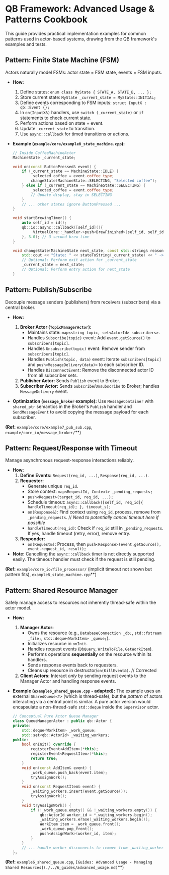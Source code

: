 # QB Framework: Advanced Usage & Patterns Cookbook

This guide provides practical implementation examples for common patterns used in actor-based systems, drawing from the QB framework's examples and tests.

## Pattern: Finite State Machine (FSM)

Actors naturally model FSMs: actor state = FSM state, events = FSM inputs.

*   **How:**
    1.  Define states: `enum class MyState { STATE_A, STATE_B, ... };`
    2.  Store current state: `MyState _current_state = MyState::INITIAL;`
    3.  Define events corresponding to FSM inputs: `struct InputX : qb::Event {};`
    4.  In `on(InputX&)` handlers, use `switch (_current_state)` or `if` statements to check current state.
    5.  Perform actions based on state + event.
    6.  Update `_current_state` to transition.
    7.  Use `async::callback` for timed transitions or actions.

*   **Example (`example/core/example8_state_machine.cpp`):**
    ```cpp
    // Inside CoffeeMachineActor
    MachineState _current_state;

    void on(const ButtonPressed& event) {
        if (_current_state == MachineState::IDLE) {
            _selected_coffee = event.coffee_type;
            changeState(MachineState::SELECTING, "Selected coffee");
        } else if (_current_state == MachineState::SELECTING) {
            _selected_coffee = event.coffee_type;
            // Update display, stay in SELECTING
        }
        // ... other states ignore ButtonPressed ...
    }

    void startBrewingTimer() {
        auto self_id = id();
        qb::io::async::callback([self_id](){
             VirtualCore::_handler->push<BrewFinished>(self_id, self_id);
        }, 3.0); // 3 second brew time
    }

    void changeState(MachineState next_state, const std::string& reason) {
        std::cout << "State: " << stateToString(_current_state) << " -> " << stateToString(next_state) << " Reason: " << reason << std::endl;
        // Optional: Perform exit action for _current_state
        _current_state = next_state;
        // Optional: Perform entry action for next_state
    }
    ```

## Pattern: Publish/Subscribe

Decouple message senders (publishers) from receivers (subscribers) via a central broker.

*   **How:**
    1.  **Broker Actor (`TopicManagerActor`):**
        *   Maintains state: `map<string topic, set<ActorId> subscribers>`.
        *   Handles `Subscribe(topic)` event: Add `event.getSource()` to `subscribers[topic]`.
        *   Handles `Unsubscribe(topic)` event: Remove sender from `subscribers[topic]`.
        *   Handles `Publish(topic, data)` event: Iterate `subscribers[topic]` and `push<MessageDelivery(data)>` to each subscriber ID.
        *   Handles `DisconnectEvent`: Remove the disconnected actor ID from all subscriber sets.
    2.  **Publisher Actor:** Sends `Publish` event to Broker.
    3.  **Subscriber Actor:** Sends `Subscribe`/`Unsubscribe` to Broker; handles `MessageDelivery` event.

*   **Optimization (`message_broker` example):** Use `MessageContainer` with `shared_ptr` semantics in the Broker's `Publish` handler and `SendMessageEvent` to avoid copying the message payload for each subscriber.

**(Ref:** `example/core/example7_pub_sub.cpp`, `example/core_io/message_broker/`**)

## Pattern: Request/Response with Timeout

Manage asynchronous request-response interactions reliably.

*   **How:**
    1.  **Define Events:** `Request(req_id, ...)`, `Response(req_id, ...)`.
    2.  **Requester:**
        *   Generate unique `req_id`.
        *   Store context: `map<RequestId, Context> _pending_requests;`
        *   `push<Request>(target_id, req_id, ...);`
        *   Schedule timeout: `async::callback([self_id, req_id]{ handleTimeout(req_id); }, timeout_s);`
        *   `on(Response&)`: Find context using `req_id`, process, remove from `_pending_requests`. // *Need to potentially cancel timeout here if possible*
        *   `handleTimeout(req_id)`: Check if `req_id` still in `_pending_requests`. If yes, handle timeout (retry, error), remove entry.
    3.  **Responder:**
        *   `on(Request&)`: Process, then `push<Response>(event.getSource(), event.request_id, result);`
*   **Note:** Cancelling the `async::callback` timer is not directly supported easily. The timeout handler must check if the request is still pending.

**(Ref:** `example/core_io/file_processor/` (implicit timeout not shown but pattern fits), `example8_state_machine.cpp`**)

## Pattern: Shared Resource Manager

Safely manage access to resources not inherently thread-safe within the actor model.

*   **How:**
    1.  **Manager Actor:**
        *   Owns the resource (e.g., `DatabaseConnection _db;`, `std::fstream _file;`, `std::deque<WorkItem> _queue;`).
        *   Initializes resource in `onInit`.
        *   Handles request events (`DbQuery`, `WriteToFile`, `GetWorkItem`).
        *   Performs operations **sequentially** on the resource within its handlers.
        *   Sends response events back to requesters.
        *   Cleans up resource in destructor/`on(KillEvent&)`. // Corrected
    2.  **Client Actors:** Interact *only* by sending request events to the Manager Actor and handling response events.

*   **Example (`example6_shared_queue.cpp` - adapted):** The example uses an external `SharedQueue<T>` (which is thread-safe), but the *pattern* of actors interacting via a central point is similar. A pure actor version would encapsulate a non-thread-safe `std::deque` inside the `Supervisor` actor.
    ```cpp
    // Conceptual Pure Actor Queue Manager
    class QueueManagerActor : public qb::Actor {
    private:
        std::deque<WorkItem> _work_queue;
        std::set<qb::ActorId> _waiting_workers;
    public:
        bool onInit() override {
            registerEvent<AddItem>(*this);
            registerEvent<RequestItem>(*this);
            return true;
        }
        void on(const AddItem& event) {
            _work_queue.push_back(event.item);
            tryAssignWork();
        }
        void on(const RequestItem& event) {
            _waiting_workers.insert(event.getSource());
            tryAssignWork();
        }
        void tryAssignWork() {
            if (!_work_queue.empty() && !_waiting_workers.empty()) {
                qb::ActorId worker_id = *_waiting_workers.begin();
                _waiting_workers.erase(_waiting_workers.begin());
                WorkItem item = _work_queue.front();
                _work_queue.pop_front();
                push<AssignWork>(worker_id, item);
            }
        }
        // ... handle worker disconnects to remove from _waiting_workers ...
    };
    ```

**(Ref:** `example6_shared_queue.cpp`, `[Guides: Advanced Usage - Managing Shared Resources](./../6_guides/advanced_usage.md)`**) 